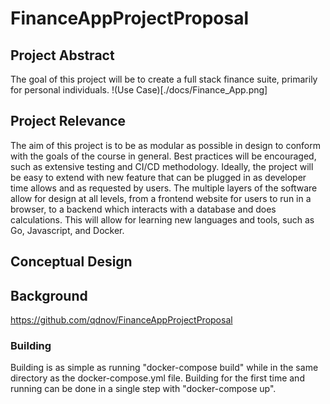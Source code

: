 # FinanceAppProjectProposal

## Project Abstract
  The goal of this project will be to create a full stack finance suite, primarily for personal individuals. 
!(Use Case)[./docs/Finance_App.png]
  
## Project Relevance
  The aim of this project is to be as modular as possible in design to conform with the goals of the course in general. Best practices will be encouraged, such as extensive testing and CI/CD methodology. Ideally, the project will be easy to extend with new feature that can be plugged in as developer time allows and as requested by users. The multiple layers of the software allow for design at all levels, from a frontend website for users to run in a browser, to a backend which interacts with a database and does calculations. This will allow for learning new languages and tools, such as Go, Javascript, and Docker. 

## Conceptual Design

## Background

https://github.com/qdnov/FinanceAppProjectProposal

### Building

Building is as simple as running "docker-compose build" while in the same directory as the docker-compose.yml file.
Building for the first time and running can be done in a single step with "docker-compose up".


